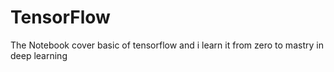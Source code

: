 # TensorFlow
The Notebook cover basic of tensorflow and i learn it from zero to mastry in deep learning  

